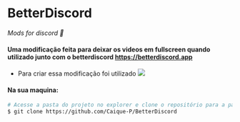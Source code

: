 # BetterDiscord
_Mods for discord 🚀_ 
#### Uma modificação feita para deixar os videos em fullscreen quando utilizado junto com o betterdiscord https://betterdiscord.app 
- Para criar essa modificação foi utilizado <img src="https://img.shields.io/badge/Css-blue?style=flat-square&logo=CSS3&logoColor=white"/> 
#### Na sua maquina:

```bash
# Acesse a pasta do projeto no explorer e clone o repositório para a pasta de temas do betterdiscord.
$ git clone https://github.com/Caique-P/BetterDiscord

```
